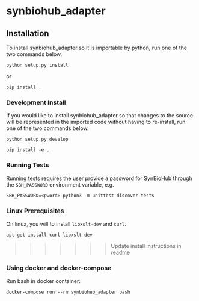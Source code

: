 
# synbiohub_adapter

## Installation


To install synbiohub_adapter so it is importable by python, run one
of the two commands below.

```
python setup.py install
```

or 

```
pip install .
```

### Development Install

If you would like to install synbiohub_adapter so that changes to the
source will be represented in the imported code without having to
re-install, run one of the two commands below.

```
python setup.py develop
```

```
pip install -e .
```

### Running Tests

Running tests requires the user provide a password for SynBioHub through the `SBH_PASSWORD` environment variable, e.g.

```
SBH_PASSWORD=<pword> python3 -m unittest discover tests
```

### Linux Prerequisites

On linux, you will to install `libxslt-dev` and `curl`.

```
apt-get install curl libxslt-dev
```
>>>>>>> Update install instructions in readme


### Using docker and docker-compose
Run bash in docker container:
```
docker-compose run --rm synbiohub_adapter bash
```
